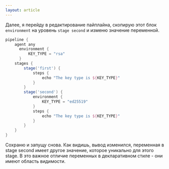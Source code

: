 ```yaml
---
layout: article
---
```

Далее, я перейду в редактирование пайплайна, скопирую этот блок `environment` на уровень `stage second` и изменю значение переменной.

```groovy
pipeline {
    agent any
	  environment {
	      KEY_TYPE = "rsa"
	  }
    stages {
        stage('first') {
            steps {
                echo "The key type is ${KEY_TYPE}"
            }
        }
        stage('second') {
            environment {
                KEY_TYPE = "ed25519"
            }		
            steps {
                echo "The key type is ${KEY_TYPE}"
            }
        }
    }
}
```

Сохраню и запущу снова. Как видишь, вывод изменился, переменная в stage second имеет другое значение, которое уникально для этого stage. В это важное отличие переменных в декларативном стиле - они имеют область видимости.
